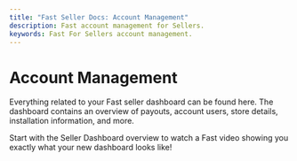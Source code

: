 ```yaml
---
title: "Fast Seller Docs: Account Management"
description: Fast account management for Sellers.
keywords: Fast For Sellers account management.
---
```


# Account Management

Everything related to your Fast seller dashboard can be found here. The dashboard contains an overview of payouts, account users, store details, installation information, and more.

Start with the Seller Dashboard overview to watch a Fast video showing you exactly what your new dashboard looks like!
